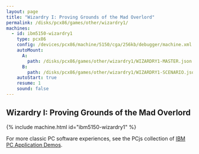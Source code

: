 ```yaml
---
layout: page
title: "Wizardry I: Proving Grounds of the Mad Overlord"
permalink: /disks/pcx86/games/other/wizardry1/
machines:
  - id: ibm5150-wizardry1
    type: pcx86
    config: /devices/pcx86/machine/5150/cga/256kb/debugger/machine.xml
    autoMount:
      A:
        path: /disks/pcx86/games/other/wizardry1/WIZARDRY1-MASTER.json
      B:
        path: /disks/pcx86/games/other/wizardry1/WIZARDRY1-SCENARIO.json
    autoStart: true
    resume: 1
    sound: false
---
```


## Wizardry I: Proving Grounds of the Mad Overlord

{% include machine.html id="ibm5150-wizardry1" %}

For more classic PC software experiences, see the PCjs collection of [IBM PC Application Demos](/apps/pcx86/).
